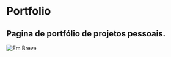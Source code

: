 # Portfolio
## Pagina de portfólio de projetos pessoais.

![Em Breve](https://github.com/GusNunesDev/Portfolio/imagens/construction.jpg)
